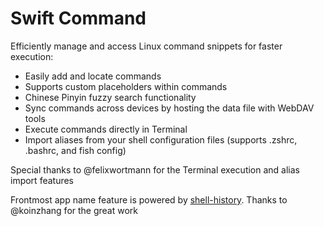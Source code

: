 # Swift Command

Efficiently manage and access Linux command snippets for faster execution:

- Easily add and locate commands
- Supports custom placeholders within commands
- Chinese Pinyin fuzzy search functionality
- Sync commands across devices by hosting the data file with WebDAV tools
- Execute commands directly in Terminal
- Import aliases from your shell configuration files (supports .zshrc, .bashrc, and fish config)

Special thanks to @felixwortmann for the Terminal execution and alias import features

Frontmost app name feature is powered by [shell-history](https://www.raycast.com/koinzhang/shell-history). Thanks to @koinzhang for the great work
